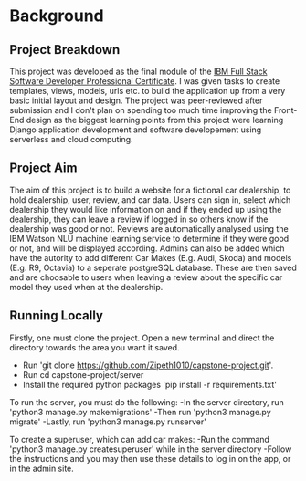 # Background

## Project Breakdown

This project was developed as the final module of the [IBM Full Stack Software Developer Professional Certificate](https://www.coursera.org/professional-certificates/ibm-full-stack-cloud-developer). I was given tasks to create templates, views, models, urls etc. to build the application up from a very basic initial layout and design. The project was peer-reviewed after submission and I don't plan on spending too much time improving the Front-End design as the biggest learning points from this project were learning Django application development and software developement using serverless and cloud computing.

## Project Aim
The aim of this project is to build a website for a fictional car dealership, to hold dealership, user, review, and car data. Users can sign in, select which dealership they would like information on and if they ended up using the dealership, they can leave a review if logged in so others know if the dealership was good or not. Reviews are automatically analysed using the IBM Watson NLU machine learning service to determine if they were good or not, and will be displayed according. Admins can also be added which have the autority to add different Car Makes (E.g. Audi, Skoda) and models (E.g. R9, Octavia) to a seperate postgreSQL database. These are then saved and are choosable to users when leaving a review about the specific car model they used when at the dealership.

## Running Locally
Firstly, one must clone the project. Open a new terminal and direct the directory towards the area you want it saved. 
- Run 'git clone https://github.com/Zipeth1010/capstone-project.git'.
- Run cd capstone-project/server
- Install the required python packages 'pip install -r requirements.txt'

To run the server, you must do the following:
-In the server directory, run 'python3 manage.py makemigrations'
-Then run 'python3 manage.py migrate'
-Lastly, run 'python3 manage.py runserver'

To create a superuser, which can add car makes:
-Run the command 'python3 manage.py createsuperuser' while in the server directory
-Follow the instructions and you may then use these details to log in on the app, or in the admin site. 

